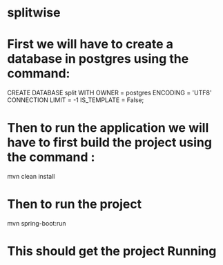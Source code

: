 # splitwise

# First we will have to create a database in postgres using the command:

CREATE DATABASE split
WITH
OWNER = postgres
ENCODING = 'UTF8'
CONNECTION LIMIT = -1
IS_TEMPLATE = False;

# Then to run the application we will have to first build the project using the command :

 mvn clean install

# Then to run the project
 
mvn spring-boot:run

# This should get the project Running 